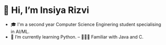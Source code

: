 # 👋 Hi, I’m Insiya Rizvi
- 🎓 I'm a second year Computer Science Enginering student specialising in AI/ML.
- 🌱 I’m currently learning Python. 
– 👩🏻‍💻 Familiar with Java and C. 

<!---
insiyar/insiyar is a ✨ special ✨ repository because its `README.md` (this file) appears on your GitHub profile.
You can click the Preview link to take a look at your changes.
--->
